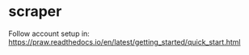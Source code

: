 # scraper

Follow account setup in:
  https://praw.readthedocs.io/en/latest/getting_started/quick_start.html
